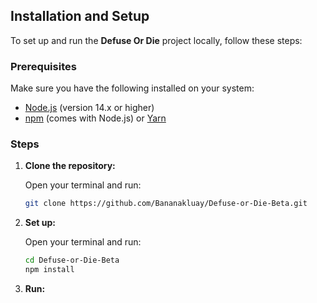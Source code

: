 ## Installation and Setup

To set up and run the **Defuse Or Die** project locally, follow these steps:

### Prerequisites

Make sure you have the following installed on your system:

- [Node.js](https://nodejs.org/) (version 14.x or higher)
- [npm](https://www.npmjs.com/) (comes with Node.js) or [Yarn](https://yarnpkg.com/)

### Steps

1. **Clone the repository:**

   Open your terminal and run:

   ```bash
   git clone https://github.com/Bananakluay/Defuse-or-Die-Beta.git
2. **Set up:**

   Open your terminal and run:

   ```bash
   cd Defuse-or-Die-Beta
   npm install
3. **Run:**
